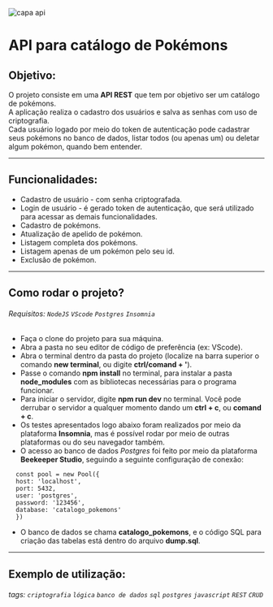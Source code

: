![capa api](https://github.com/Danifeares/catalogPokemon/assets/117787402/a9d2b165-610a-455f-8464-8d28206645ce)

# API para catálogo de Pokémons

## Objetivo:
O projeto consiste em uma **API REST** que tem por objetivo ser um catálogo de pokémons. </br>
A aplicação realiza o cadastro dos usuários e salva as senhas com uso de criptografia. </br>
Cada usuário logado por meio do token de autenticação pode cadastrar seus pokémons no banco de dados, listar todos (ou apenas um) ou deletar algum pokémon, quando bem entender.

---

## Funcionalidades:
- Cadastro de usuário - com senha criptografada.
- Login de usuário - é gerado token de autenticação, que será utilizado para acessar as demais funcionalidades.
- Cadastro de pokémons.
- Atualização de apelido de pokémon.
- Listagem completa dos pokémons.
- Listagem apenas de um pokémon pelo seu id.
- Exclusão de pokémon.
  
---

## Como rodar o projeto? 

###### Requisitos: `NodeJS` `VScode` `Postgres` `Insomnia` 

- Faça o clone do projeto para sua máquina.
- Abra a pasta no seu editor de código de preferência (ex: VScode).
- Abra o terminal dentro da pasta do projeto (localize na barra superior o comando **new terminal**, ou digite **ctrl/comand + '**).
- Passe o comando **npm install** no terminal, para instalar a pasta **node_modules** com as bibliotecas necessárias para o programa funcionar.
- Para iniciar o servidor, digite **npm run dev** no terminal. Você pode derrubar o servidor a qualquer momento dando um **ctrl + c**, ou **comand + c**.
- Os testes apresentados logo abaixo foram realizados por meio da plataforma **Insomnia**, mas é possível rodar por meio de outras plataformas ou do seu navegador também.
- O acesso ao banco de dados _Postgres_ foi feito por meio da plataforma **Beekeeper Studio**, seguindo a seguinte configuração de conexão:
```
  const pool = new Pool({
  host: 'localhost',
  port: 5432,
  user: 'postgres',
  password: '123456',
  database: 'catalogo_pokemons'
  })
```
- O banco de dados se chama **catalogo_pokemons**, e o código SQL para criação das tabelas está dentro do arquivo **dump.sql**.

---

## Exemplo de utilização:






###### tags: `criptografia` `lógica` `banco de dados` `sql` `postgres` `javascript` `REST` `CRUD`
